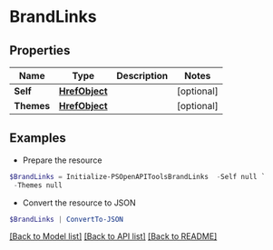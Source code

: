 # BrandLinks
## Properties

Name | Type | Description | Notes
------------ | ------------- | ------------- | -------------
**Self** | [**HrefObject**](HrefObject.md) |  | [optional] 
**Themes** | [**HrefObject**](HrefObject.md) |  | [optional] 

## Examples

- Prepare the resource
```powershell
$BrandLinks = Initialize-PSOpenAPIToolsBrandLinks  -Self null `
 -Themes null
```

- Convert the resource to JSON
```powershell
$BrandLinks | ConvertTo-JSON
```

[[Back to Model list]](../README.md#documentation-for-models) [[Back to API list]](../README.md#documentation-for-api-endpoints) [[Back to README]](../README.md)

